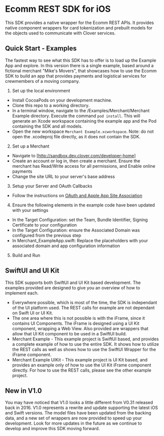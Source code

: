 # Ecomm REST SDK for iOS

This SDK provides a native wrapper for the Ecomm REST APIs.  It provides native component wrappers for card tokenization and prebuilt models for the objects used to communicate with Clover services.

## Quick Start - Examples ##
The fastest way to see what this SDK has to offer is to load up the Example App and explore.  In this version there is a single example, based around a fictional merchant "Mike's Movers", that showcases how to use the Ecomm SDK to build an app that provides payments and logistical services for crewmembers of a moving company.

1) Set up the local environment
  - Install CocoaPods on your development machine.
  - Clone this repo to a working directory.
  - In a terminal window, navigate to the /Examples/Merchant/Merchant Example directory.  Execute the command `pod install`.  This will generate an Xcode workspace containing the example app and the Pod containing the SDK and all models.
  - Open the new workspace `Merchant Example.xcworkspace`.  Note: do not open the .xcodeproj file directly, as it does not contain the SDK.
2) Set up a Merchant
  - Navigate to [http://sandbox.dev.clover.com/developer-home]
  - Create an account or log in, then create a merchant.  Ensure the merchant has Read/Write access for all permissions, and Enable online payments
  - Change the site URL to your server's base address
3) Setup your Server and OAuth Callbacks
  - Follow the instructions on [OAuth and Apple App Site Association](https://github.com/clover/clover-ios-sdk/wiki/OAuth-and-Apple-App-Site-Association)
4) Ensure the following elements in the example code have been updated with your settings
  - In the Target Configuration: set the Team, Bundle Identifier, Signing Certificate to your configuration
  - In the Target Configuration: ensure the Associated Domain was configured from the previous step
  - In Merchant_ExampleApp.swift: Replace the placeholders with your associated domain and app configuration information
5) Build and Run


## SwiftUI and UI Kit ##
This SDK supports both SwiftUI and UI Kit based development.  The examples provided are designed to give you an overview of how to implement each.

  - Everywhere possible, which is most of the time, the SDK is independant of the UI platform used.  The REST calls for example are not dependant on Swift UI or UI Kit.
  - The one area where this is not possible is with the iFrame, since it contains UI Components.  The iFrame is designed using a UI Kit component, wrapping a Web View.  Also provided are wrappers that allow that UI Kit component to be used in a SwiftUI build.
  - Merchant Example - This example project is SwiftUI based, and provides a complete example of how to use the entire SDK.  It shows how to utilize the REST calls as well as shows how to use the SwiftUI Wrapper for the iFrame component.
  - Merchant Example UIKit - This example project is UI Kit based, and provides an example only of how to use the UI Kit iFrame component directly.  For how to use the REST calls, please see the other example project.

## New in V1.0 ##
You may have noticed that V1.0 looks a little different from V0.31 released back in 2016.  V1.0 represents a rewrite and update supporting the latest iOS and Swift versions.  The model files have been updated from the backing data, and a new set of wrappers are now provided to speed up your development.  Look for more updates in the future as we continue to develop and improve this SDK moving forward.
